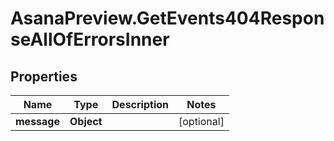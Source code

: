 # AsanaPreview.GetEvents404ResponseAllOfErrorsInner

## Properties

Name | Type | Description | Notes
------------ | ------------- | ------------- | -------------
**message** | **Object** |  | [optional] 


